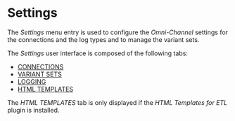 # Settings

The *Settings* menu entry is used to configure the *Omni-Channel* settings for the connections and the log types and to manage the variant sets.

The *Settings* user interface is composed of the following tabs:
  - [CONNECTIONS](./07a_Connections.md)
  - [VARIANT SETS](./07b_VariantSets.md)
  - [LOGGING](./07c_Logging.md)
  - [HTML TEMPLATES](./07d_HTMLTemplates.md)

The *HTML TEMPLATES* tab is only displayed if the *HTML Templates for ETL* plugin is installed.
